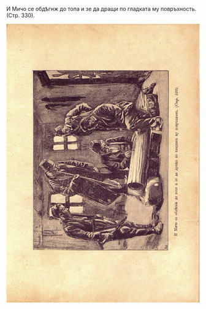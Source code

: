 ﻿И Мичо се обдѣгнж до топа и зе да дращи по гладката му повръхность. (Стр. 330).

![original](images/370.jpg)

